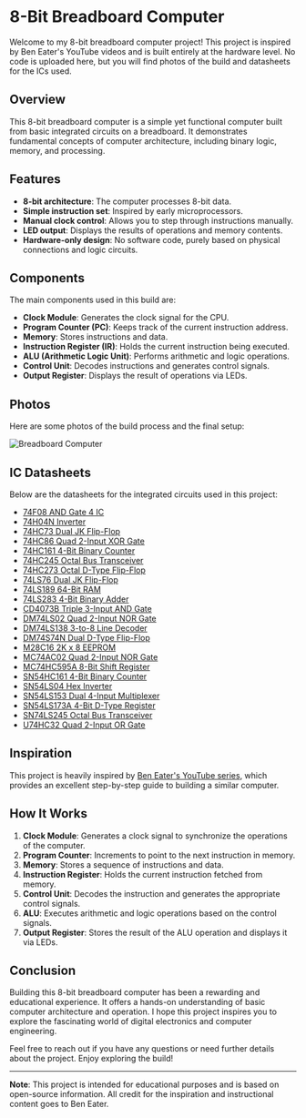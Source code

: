 # 8-Bit Breadboard Computer

Welcome to my 8-bit breadboard computer project! This project is inspired by Ben Eater's YouTube videos and is built entirely at the hardware level. No code is uploaded here, but you will find photos of the build and datasheets for the ICs used.

## Overview

This 8-bit breadboard computer is a simple yet functional computer built from basic integrated circuits on a breadboard. It demonstrates fundamental concepts of computer architecture, including binary logic, memory, and processing.

## Features

- **8-bit architecture**: The computer processes 8-bit data.
- **Simple instruction set**: Inspired by early microprocessors.
- **Manual clock control**: Allows you to step through instructions manually.
- **LED output**: Displays the results of operations and memory contents.
- **Hardware-only design**: No software code, purely based on physical connections and logic circuits.

## Components

The main components used in this build are:

- **Clock Module**: Generates the clock signal for the CPU.
- **Program Counter (PC)**: Keeps track of the current instruction address.
- **Memory**: Stores instructions and data.
- **Instruction Register (IR)**: Holds the current instruction being executed.
- **ALU (Arithmetic Logic Unit)**: Performs arithmetic and logic operations.
- **Control Unit**: Decodes instructions and generates control signals.
- **Output Register**: Displays the result of operations via LEDs.

## Photos

Here are some photos of the build process and the final setup:

![Breadboard Computer](Photos_and_Videos/IMG_20240818_180145.jpg)

## IC Datasheets

Below are the datasheets for the integrated circuits used in this project:

- [74F08 AND Gate 4 IC](IC_Datasheets/74F08_AND_GATE_4_IC.PDF)
- [74H04N Inverter](IC_Datasheets/74H04N_INVERTER.PDF)
- [74HC73 Dual JK Flip-Flop](IC_Datasheets/74HC73.PDF)
- [74HC86 Quad 2-Input XOR Gate](IC_Datasheets/74HC86_XOR_GATE_4_IC.PDF)
- [74HC161 4-Bit Binary Counter](IC_Datasheets/74HC161.PDF)
- [74HC245 Octal Bus Transceiver](IC_Datasheets/74HC245.PDF)
- [74HC273 Octal D-Type Flip-Flop](IC_Datasheets/74HC273.PDF)
- [74LS76 Dual JK Flip-Flop](IC_Datasheets/74LS76.PDF)
- [74LS189 64-Bit RAM](IC_Datasheets/74LS189.PDF)
- [74LS283 4-Bit Binary Adder](IC_Datasheets/74LS283.PDF)
- [CD4073B Triple 3-Input AND Gate](IC_Datasheets/CD4073B.PDF)
- [DM74LS02 Quad 2-Input NOR Gate](IC_Datasheets/DM74LS02.PDF)
- [DM74LS138 3-to-8 Line Decoder](IC_Datasheets/DM74LS138.PDF)
- [DM74S74N Dual D-Type Flip-Flop](IC_Datasheets/DM74S74N.PDF)
- [M28C16 2K x 8 EEPROM](IC_Datasheets/M28C16.PDF)
- [MC74AC02 Quad 2-Input NOR Gate](IC_Datasheets/MC74AC02_NOR_GATE_4_IC.PDF)
- [MC74HC595A 8-Bit Shift Register](IC_Datasheets/MC74HC595A.PDF)
- [SN54HC161 4-Bit Binary Counter](IC_Datasheets/SN54HC161.PDF)
- [SN54LS04 Hex Inverter](IC_Datasheets/SN54LS04.PDF)
- [SN54LS153 Dual 4-Input Multiplexer](IC_Datasheets/SN54LS153.PDF)
- [SN54LS173A 4-Bit D-Type Register](IC_Datasheets/SN54LS173A.PDF)
- [SN74LS245 Octal Bus Transceiver](IC_Datasheets/SN74LS245.PDF)
- [U74HC32 Quad 2-Input OR Gate](IC_Datasheets/U74HC32_OR_GATE_4_IC.PDF)
## Inspiration

This project is heavily inspired by [Ben Eater's YouTube series](https://www.youtube.com/playlist?list=PLowKtXNTBypGqImE405J2565dvjafglHU), which provides an excellent step-by-step guide to building a similar computer.

## How It Works

1. **Clock Module**: Generates a clock signal to synchronize the operations of the computer.
2. **Program Counter**: Increments to point to the next instruction in memory.
3. **Memory**: Stores a sequence of instructions and data.
4. **Instruction Register**: Holds the current instruction fetched from memory.
5. **Control Unit**: Decodes the instruction and generates the appropriate control signals.
6. **ALU**: Executes arithmetic and logic operations based on the control signals.
7. **Output Register**: Stores the result of the ALU operation and displays it via LEDs.

## Conclusion

Building this 8-bit breadboard computer has been a rewarding and educational experience. It offers a hands-on understanding of basic computer architecture and operation. I hope this project inspires you to explore the fascinating world of digital electronics and computer engineering.

Feel free to reach out if you have any questions or need further details about the project. Enjoy exploring the build!

---

**Note**: This project is intended for educational purposes and is based on open-source information. All credit for the inspiration and instructional content goes to Ben Eater.
